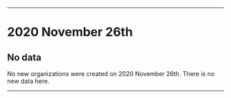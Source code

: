 
***

# 2020 November 26th

## No data

No new organizations were created on 2020 November 26th. There is no new data here.

***
